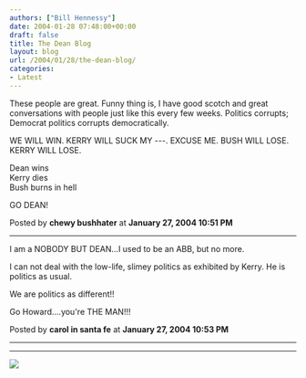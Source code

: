 ```yaml
---
authors: ["Bill Hennessy"]
date: 2004-01-28 07:48:00+00:00
draft: false
title: The Dean Blog
layout: blog
url: /2004/01/28/the-dean-blog/
categories:
- Latest
---
```


These people are great. Funny thing is, I have good scotch and great conversations with people just like this every few weeks. Politics corrupts; Democrat politics corrupts democratically.

WE WILL WIN. KERRY WILL SUCK MY ---. EXCUSE ME. BUSH WILL LOSE. KERRY WILL LOSE.

Dean wins  
Kerry dies  
Bush burns in hell

GO DEAN!

Posted by **chewy bushhater** at **January 27, 2004 10:51 PM**

****

I am a NOBODY BUT DEAN...I used to be an ABB, but no more.

I can not deal with the low-life, slimey politics as exhibited by Kerry. He is politics as usual.

We are politics as different!!

Go Howard....you're THE MAN!!!

Posted by **carol in santa fe** at **January 27, 2004 10:53 PM**

****

****

![](https://blog.billhennessy.com/aggbug.aspx?PostID=784)

